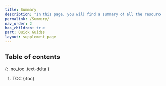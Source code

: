 ```yaml
---
title: Summary
description: "In this page, you will find a summary of all the resources available in this website."
permalink: /Summary/
nav_order: 2
has_children: true
part: Quick Guides
layout: supplement_page
---
```

## Table of contents
{: .no_toc .text-delta }

1. TOC
{:toc}